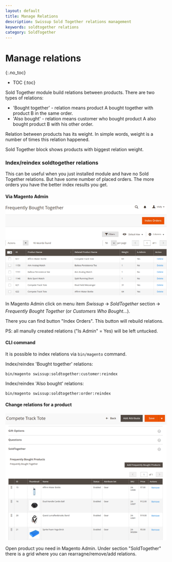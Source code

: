 ```yaml
---
layout: default
title: Manage Relations
description: Swissup Sold Together relations management
keywords: soldtogether relations
category: SoldTogether
---
```


# Manage relations
{:.no_toc}

* TOC
{:toc}

Sold Together module build relations between products. There are two types of relations:

 -  'Bought together' - relation means product A bought together with product B in the same order.
 -  'Also bought' - relation means customer who bought product A also bought product B with his other order.

Relation between products has its weight. In simple words, weight is a number of times this relation happened.

Sold Together block shows products with biggest relation weight.

### Index/reindex soldtogether relations

This can be useful when you just installed module and have no Sold Together relations. But have some number of placed orders. The more orders you have the better index results you get.

#### Via Magento Admin

![Index via Magento Admin](/images/m2/soldtogether/index-via-admin.png)

In Magento Admin click on menu item _Swissup_ 🡪 _SoldTogether_ section 🡪 _Frequently Bought Together_ (or _Customers Who Bought..._).

There you can find button "Index Orders". This button will rebuild relations.

PS: all manully created relations ("Is Admin" = Yes) will be left untucked.

#### CLI command

It is possible to index relations via `bin/magento` command.

Index/reindex 'Bought together' relations:

```
bin/magento swissup:soldtogether:customer:reindex
```

Index/reindex 'Also bought' relations:

```
bin/magento swissup:soldtogether:order:reindex
```

#### Change relations for a product

![Edit product relation](/images/m2/soldtogether/product-edit.png)

Open product you need in Magento Admin. Under section "SoldTogether" there is a grid where you can rearragne/remove/add relations.


